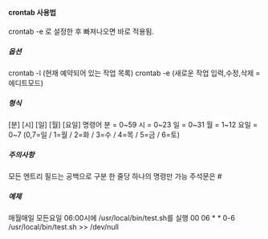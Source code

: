 #### crontab 사용법
crontab -e 로 설정한 후 빠져나오면 바로 적용됨.

##### 옵션
crontab -l   (현재 예약되어 있는 작업 목록)
crontab -e  (새로운 작업 입력,수정,삭제 = 에디트모드)


##### 형식
[분]  [시]  [일]  [월]  [요일]  명령어
분 = 0~59
시 = 0~23
일 = 0~31
월 = 1~12
요일 = 0~7  (0,7=일 / 1=월 / 2=화 / 3=수 / 4=목 / 5=금 / 6=토)

##### 주의사항
모든 엔트리 필드는 공백으로 구분
한 줄당 하나의 명령만 가능
주석문은 #

##### 예제
매월매일 모든요일 06:00시에 /usr/local/bin/test.sh를 실행
00 06 * * 0-6 /usr/local/bin/test.sh >> /dev/null
